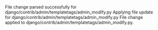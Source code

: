 File change parsed successfully for django/contrib/admin/templatetags/admin_modify.py
Applying file update for django/contrib/admin/templatetags/admin_modify.py
File change applied to django/contrib/admin/templatetags/admin_modify.py.
